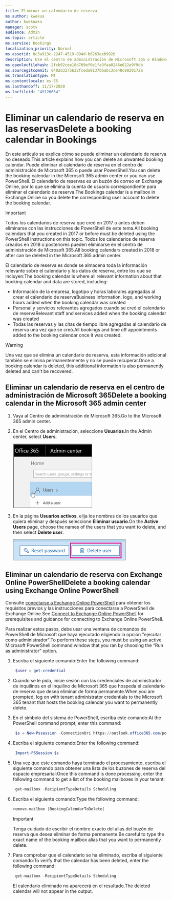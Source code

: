 ```yaml
---
title: Eliminar un calendario de reserva
ms.author: kwekua
author: kwekuako
manager: scotv
audience: Admin
ms.topic: article
ms.service: bookings
localization_priority: Normal
ms.assetid: 8c3a913c-2247-4519-894d-b6263eeb9920
description: Use el centro de administración de Microsoft 365 o Windows PowerShell para eliminar calendarios de reservas.
ms.openlocfilehash: 2fcb92cee18d709ef0e1fa3faa0246e622a9f9db
ms.sourcegitcommit: 0402d3275632fceda9137b6abc3ce48c8020172a
ms.translationtype: MT
ms.contentlocale: es-ES
ms.lasthandoff: 11/17/2020
ms.locfileid: "49126654"
---
```

# <a name="delete-a-booking-calendar-in-bookings"></a><span data-ttu-id="e3935-103">Eliminar un calendario de reserva en las reservas</span><span class="sxs-lookup"><span data-stu-id="e3935-103">Delete a booking calendar in Bookings</span></span>

<span data-ttu-id="e3935-104">En este artículo se explica cómo se puede eliminar un calendario de reserva no deseado.</span><span class="sxs-lookup"><span data-stu-id="e3935-104">This article explains how you can delete an unwanted booking calendar.</span></span> <span data-ttu-id="e3935-105">Puede eliminar el calendario de reserva en el centro de administración de Microsoft 365 o puede usar PowerShell.</span><span class="sxs-lookup"><span data-stu-id="e3935-105">You can delete the booking calendar in the Microsoft 365 admin center or you can use PowerShell.</span></span> <span data-ttu-id="e3935-106">El calendario de reservas es un buzón de correo en Exchange Online, por lo que se elimina la cuenta de usuario correspondiente para eliminar el calendario de reserva.</span><span class="sxs-lookup"><span data-stu-id="e3935-106">The Bookings calendar is a mailbox in Exchange Online so you delete the corresponding user account to delete the booking calendar.</span></span>

> [!IMPORTANT]
> <span data-ttu-id="e3935-107">Todos los calendarios de reserva que creó en 2017 o antes deben eliminarse con las instrucciones de PowerShell de este tema.</span><span class="sxs-lookup"><span data-stu-id="e3935-107">All booking calendars that you created in 2017 or before must be deleted using the PowerShell instructions on this topic.</span></span> <span data-ttu-id="e3935-108">Todos los calendarios de reserva creados en 2018 o posteriores pueden eliminarse en el centro de administración de Microsoft 365.</span><span class="sxs-lookup"><span data-stu-id="e3935-108">All booking calendars created in 2018 or after can be deleted in the Microsoft 365 admin center.</span></span>

<span data-ttu-id="e3935-109">El calendario de reserva es donde se almacena toda la información relevante sobre el calendario y los datos de reserva, entre los que se incluyen:</span><span class="sxs-lookup"><span data-stu-id="e3935-109">The booking calendar is where all relevant information about that booking calendar and data are stored, including:</span></span>

- <span data-ttu-id="e3935-110">Información de la empresa, logotipo y horas laborales agregadas al crear el calendario de reserva</span><span class="sxs-lookup"><span data-stu-id="e3935-110">Business information, logo, and working hours added when the booking calendar was created</span></span>
- <span data-ttu-id="e3935-111">Personal y servicios relevantes agregados cuando se creó el calendario de reserva</span><span class="sxs-lookup"><span data-stu-id="e3935-111">Relevant staff and services added when the booking calendar was created</span></span>
- <span data-ttu-id="e3935-112">Todas las reservas y las citas de tiempo libre agregadas al calendario de reserva una vez que se creó.</span><span class="sxs-lookup"><span data-stu-id="e3935-112">All bookings and time off appointments added to the booking calendar once it was created.</span></span>

> [!WARNING]
> <span data-ttu-id="e3935-113">Una vez que se elimina un calendario de reserva, esta información adicional también se elimina permanentemente y no se puede recuperar.</span><span class="sxs-lookup"><span data-stu-id="e3935-113">Once a booking calendar is deleted, this additional information is also permanently deleted and can't be recovered.</span></span>

## <a name="delete-a-booking-calendar-in-the-microsoft-365-admin-center"></a><span data-ttu-id="e3935-114">Eliminar un calendario de reserva en el centro de administración de Microsoft 365</span><span class="sxs-lookup"><span data-stu-id="e3935-114">Delete a booking calendar in the Microsoft 365 admin center</span></span>

1. <span data-ttu-id="e3935-115">Vaya al Centro de administración de Microsoft 365.</span><span class="sxs-lookup"><span data-stu-id="e3935-115">Go to the Microsoft 365 admin center.</span></span>

1. <span data-ttu-id="e3935-116">En el Centro de administración, seleccione **Usuarios**.</span><span class="sxs-lookup"><span data-stu-id="e3935-116">In the Admin center, select **Users**.</span></span>

   ![Imagen de la interfaz de usuario de Microsoft en el centro de administración de 365](../media/bookings-admin-center-users.png)

1. <span data-ttu-id="e3935-118">En la página **Usuarios activos**, elija los nombres de los usuarios que quiera eliminar y después seleccione **Eliminar usuario**.</span><span class="sxs-lookup"><span data-stu-id="e3935-118">On the **Active Users** page, choose the names of the users that you want to delete, and then select **Delete user**.</span></span>

   ![Imagen de la interfaz de usuario de eliminación en el centro de administración de Microsoft 365](../media/bookings-delete-user.png)

## <a name="delete-a-booking-calendar-using-exchange-online-powershell"></a><span data-ttu-id="e3935-120">Eliminar un calendario de reserva con Exchange Online PowerShell</span><span class="sxs-lookup"><span data-stu-id="e3935-120">Delete a booking calendar using Exchange Online PowerShell</span></span>

<span data-ttu-id="e3935-121">Consulte [conectarse a Exchange Online PowerShell](https://docs.microsoft.com/powershell/exchange/exchange-online-powershell-v2?view=exchange-ps) para obtener los requisitos previos y las instrucciones para conectarse a PowerShell de Exchange Online.</span><span class="sxs-lookup"><span data-stu-id="e3935-121">See [Connect to Exchange Online PowerShell](https://docs.microsoft.com/powershell/exchange/exchange-online-powershell-v2?view=exchange-ps) for prerequisites and guidance for connecting to Exchange Online PowerShell.</span></span>

<span data-ttu-id="e3935-122">Para realizar estos pasos, debe usar una ventana de comandos de PowerShell de Microsoft que haya ejecutado eligiendo la opción "ejecutar como administrador".</span><span class="sxs-lookup"><span data-stu-id="e3935-122">To perform these steps, you must be using an active Microsoft PowerShell command window that you ran by choosing the “Run as administrator” option.</span></span>

1. <span data-ttu-id="e3935-123">Escriba el siguiente comando:</span><span class="sxs-lookup"><span data-stu-id="e3935-123">Enter the following command:</span></span>

   ```PowerShell
    $user = get-credential
   ```

1. <span data-ttu-id="e3935-124">Cuando se le pida, inicie sesión con las credenciales de administrador de inquilinos en el inquilino de Microsoft 365 que hospeda el calendario de reserva que desea eliminar de forma permanente.</span><span class="sxs-lookup"><span data-stu-id="e3935-124">When you are prompted, log on with tenant administrator credentials to the Microsoft 365 tenant that hosts the booking calendar you want to permanently delete.</span></span>

1. <span data-ttu-id="e3935-125">En el símbolo del sistema de PowerShell, escriba este comando:</span><span class="sxs-lookup"><span data-stu-id="e3935-125">At the PowerShell command prompt, enter this command:</span></span>

   ```PowerShell
    $s = New-Pssession -ConnectionUri https://outlook.office365.com/powershell-liveid -Credential $user -Authentication basic -AllowRedirection -ConfigurationName Microsoft.Exchange
   ```

1. <span data-ttu-id="e3935-126">Escriba el siguiente comando:</span><span class="sxs-lookup"><span data-stu-id="e3935-126">Enter the following command:</span></span>

   ```PowerShell
    Import-PSSession $s
   ```

1. <span data-ttu-id="e3935-127">Una vez que este comando haya terminado el procesamiento, escriba el siguiente comando para obtener una lista de los buzones de reserva del espacio empresarial:</span><span class="sxs-lookup"><span data-stu-id="e3935-127">Once this command is done processing, enter the following command to get a list of the booking mailboxes in your tenant:</span></span>

   ```PowerShell
    get-mailbox -RecipientTypeDetails Scheduling
   ```

1. <span data-ttu-id="e3935-128">Escriba el siguiente comando:</span><span class="sxs-lookup"><span data-stu-id="e3935-128">Type the following command:</span></span>

   ```PowerShell
   remove-mailbox [BookingCalendarToDelete]
   ```

   > [!IMPORTANT]
   > <span data-ttu-id="e3935-129">Tenga cuidado de escribir el nombre exacto del alias del buzón de reserva que desea eliminar de forma permanente.</span><span class="sxs-lookup"><span data-stu-id="e3935-129">Be careful to type the exact name of the booking mailbox alias that you want to permanently delete.</span></span>

1. <span data-ttu-id="e3935-130">Para comprobar que el calendario se ha eliminado, escriba el siguiente comando:</span><span class="sxs-lookup"><span data-stu-id="e3935-130">To verify that the calendar has been deleted, enter the following command:</span></span>

   ```PowerShell
    get-mailbox -RecipientTypeDetails Scheduling
   ```

   <span data-ttu-id="e3935-131">El calendario eliminado no aparecerá en el resultado.</span><span class="sxs-lookup"><span data-stu-id="e3935-131">The deleted calendar will not appear in the output.</span></span>
